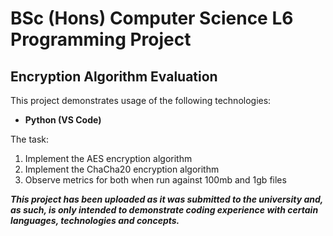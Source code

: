# BSc (Hons) Computer Science L6 Programming Project
## Encryption Algorithm Evaluation

This project demonstrates usage of the following technologies:
* __Python (VS Code)__

The task:
1. Implement the AES encryption algorithm
2. Implement the ChaCha20 encryption algorithm
3. Observe metrics for both when run against 100mb and 1gb files 

___This project has been uploaded as it was submitted to the university and, as such, is only intended to demonstrate coding experience with certain languages, technologies and concepts.___
